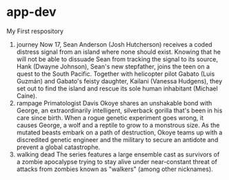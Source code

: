 # app-dev
My First respository
1. journey
Now 17, Sean Anderson (Josh Hutcherson) receives a coded distress signal from an island where none should exist. Knowing that he will not be able to dissuade Sean from tracking the signal to its source, Hank (Dwayne Johnson), Sean's new stepfather, joins the teen on a quest to the South Pacific. Together with helicopter pilot Gabato (Luis Guzmán) and Gabato's feisty daughter, Kailani (Vanessa Hudgens), they set out to find the island and rescue its sole human inhabitant (Michael Caine).
2. rampage
Primatologist Davis Okoye shares an unshakable bond with George, an extraordinarily intelligent, silverback gorilla that's been in his care since birth. When a rogue genetic experiment goes wrong, it causes George, a wolf and a reptile to grow to a monstrous size. As the mutated beasts embark on a path of destruction, Okoye teams up with a discredited genetic engineer and the military to secure an antidote and prevent a global catastrophe.
3. walking dead
The series features a large ensemble cast as survivors of a zombie apocalypse trying to stay alive under near-constant threat of attacks from zombies known as "walkers" (among other nicknames).

